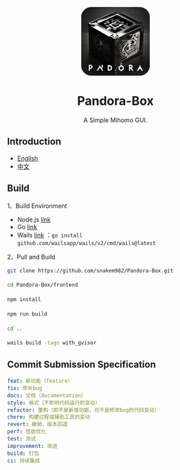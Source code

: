 <div align="center">
<img src="build/540x540.png"  style="width:160px" />
<h1>Pandora-Box</h1>
<p>A Simple Mihomo GUI.</p>
</div>

## Introduction

- [English](docs/README.md)
- [中文](docs/README-CN.md)


## Build

1、Build Environment

- Node.js [link](https://nodejs.org/en)
- Go [link](https://go.dev/)
- Wails [link](https://wails.io/) ：`go install github.com/wailsapp/wails/v2/cmd/wails@latest`

2、Pull and Build

```bash
git clone https://github.com/snakem982/Pandora-Box.git

cd Pandora-Box/frontend

npm install

npm run build

cd ..

wails build -tags with_gvisor
```

## Commit Submission Specification
```yaml
feat: 新功能（feature）
fix: 修补bug
docs: 文档（documentation）
style: 格式（不影响代码运行的变动）
refactor: 重构（即不是新增功能，也不是修改bug的代码变动）
chore: 构建过程或辅助工具的变动
revert: 撤销，版本回退
perf: 性能优化
test: 测试
improvement: 改进
build: 打包
ci: 持续集成
```